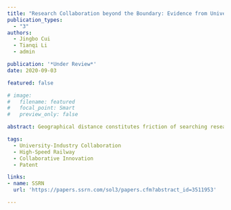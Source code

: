 ```yaml
---
title: "Research Collaboration beyond the Boundary: Evidence from University Patents in China"
publication_types:
  - "3"
authors:
  - Jingbo Cui
  - Tianqi Li
  - admin

publication: '*Under Review*'
date: 2020-09-03

featured: false

# image:
#   filename: featured
#   focal_point: Smart
#   preview_only: false

abstract: Geographical distance constitutes friction of searching research collaborators. Taking advantage of a quasi-natural experiment featured by recently connected High-Speed Railway (HSR) lines in China, this paper seeks to identify the impact of a substantial improvement in intercity transportation infrastructure on collaborative innovation across cities, with a focus on university-industry collaboration. The data pertain to a universe of patent applications filed by all universities and colleges in China and their citations during the 1985-2016 period. Using the city-level and applicant pair-level datasets, a variant of the difference-in-differences (DID) model is employed to tease out the causal relationship between HSR and collaborative innovation. We find that HSR contributes to a substantial increase in collaborative patent applications between university and industry and the associated citations. The induced effects are salient in research partners with a closer technological distance or located within a 3-hour to 5-hour HSR traveling distance. Besides, HSR contributes to industry collaboration by utilizing universities’ strong academic disciplines into the related technological fields. Lastly, we find that HSR facilitates universities to search for new research partners with better quality beyond the geographical boundary. The searching of corporate partners is disproportionately affected.

tags:
  - University-Industry Collaboration
  - High-Speed Railway
  - Collaborative Innovation 
  - Patent

links:
- name: SSRN
  url: 'https://papers.ssrn.com/sol3/papers.cfm?abstract_id=3511953'

---
```

